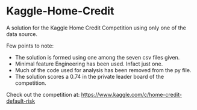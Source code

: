# Kaggle-Home-Credit
A solution for the Kaggle Home Credit Competition using only one of the data source.

Few points to note:   
* The solution is formed using one among the seven csv files given.     
* Minimal feature Engineering has been used. Infact just one.   
* Much of the code used for analysis has been removed from the py file.   
* The solution scores a 0.74 in the private leader board of the competition.     

Check out the competition at:
https://www.kaggle.com/c/home-credit-default-risk   


